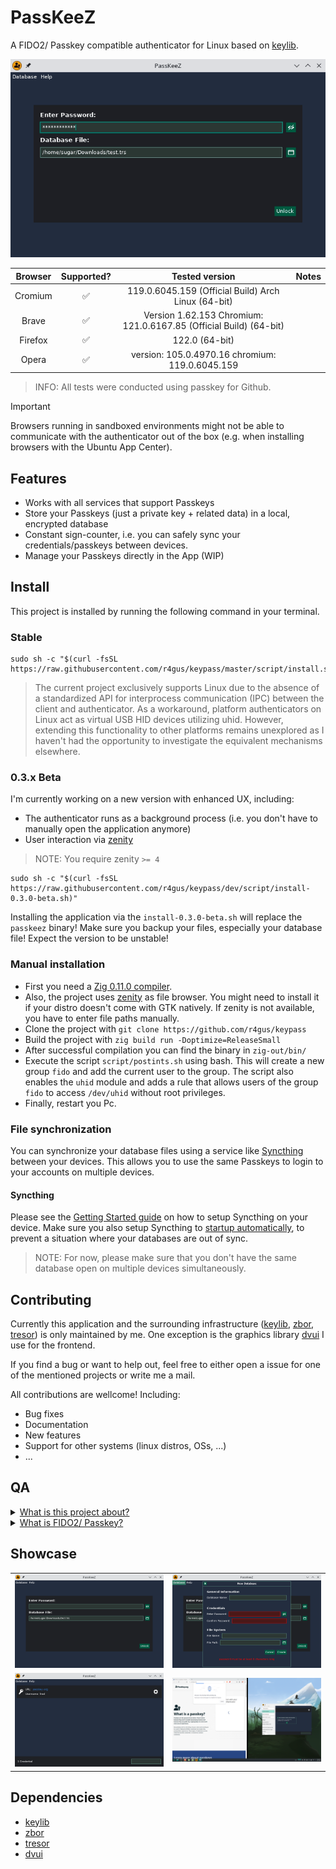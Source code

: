 # PassKeeZ

A FIDO2/ Passkey compatible authenticator for Linux based on [keylib](https://github.com/r4gus/keylib).

![application slide-show](static/out.gif)

| Browser | Supported? | Tested version| Notes |
|:-------:|:----------:|:-------------:|:-----:|
| Cromium   | &#9989;    | 119.0.6045.159 (Official Build) Arch Linux (64-bit) | |
| Brave | &#9989; | Version 1.62.153 Chromium: 121.0.6167.85 (Official Build) (64-bit) | |
| Firefox | &#9989; | 122.0 (64-bit) |  |
| Opera | &#9989; | version: 105.0.4970.16 chromium: 119.0.6045.159 | |

> INFO: All tests were conducted using passkey for Github.

> [!IMPORTANT]
> Browsers running in sandboxed environments might not be able to communicate with the authenticator out of the box (e.g. when installing browsers with the Ubuntu App Center).

## Features

* Works with all services that support Passkeys
* Store your Passkeys (just a private key + related data) in a local, encrypted database
* Constant sign-counter, i.e. you can safely sync your credentials/passkeys between devices.
* Manage your Passkeys directly in the App (WIP)

## Install

This project is installed by running the following command in your terminal.

### Stable

```
sudo sh -c "$(curl -fsSL https://raw.githubusercontent.com/r4gus/keypass/master/script/install.sh)"
```

> The current project exclusively supports Linux due to the absence of a standardized API for interprocess communication (IPC) between the client and authenticator. As a workaround, platform authenticators on Linux act as virtual USB HID devices utilizing uhid. However, extending this functionality to other platforms remains unexplored as I haven't had the opportunity to investigate the equivalent mechanisms elsewhere.

### 0.3.x Beta

I'm currently working on a new version with enhanced UX, including:

* The authenticator runs as a background process (i.e. you don't have to manually open the application anymore)
* User interaction via [zenity](https://gitlab.gnome.org/GNOME/zenity)

> NOTE: You require zenity `>= 4`

```
sudo sh -c "$(curl -fsSL https://raw.githubusercontent.com/r4gus/keypass/dev/script/install-0.3.0-beta.sh)"
```

Installing the application via the `install-0.3.0-beta.sh` will replace the `passkeez` binary! Make sure you backup
your files, especially your database file! Expect the version to be unstable!

### Manual installation

* First you need a [Zig 0.11.0 compiler](https://ziglang.org/download/).
* Also, the project uses [zenity](https://wiki.gnome.org/Projects/Zenity) as file browser. You might need to install it if your distro doesn't come with GTK natively. If zenity is not available, you have to enter file paths manually.
* Clone the project with `git clone https://github.com/r4gus/keypass`
* Build the project with `zig build run -Doptimize=ReleaseSmall`
* After successful compilation you can find the binary in `zig-out/bin/`
* Execute the script `script/postints.sh` using bash. This will create a new group `fido` and add the current user to the group. The script also enables the `uhid` module and adds a rule that allows users of the group `fido` to access `/dev/uhid` without root privileges.
* Finally, restart you Pc.

### File synchronization

You can synchronize your database files using a service like [Syncthing](https://docs.syncthing.net/intro/getting-started.html) between your devices. This allows you to use the same Passkeys to login to your accounts on multiple devices.

#### Syncthing

Please see the [Getting Started guide](https://docs.syncthing.net/intro/getting-started.html) on how to setup Syncthing on your device. Make sure you also setup Syncthing to [startup automatically](https://docs.syncthing.net/users/autostart.html#linux), to prevent a situation where your databases are out of sync.

> NOTE: For now, please make sure that you don't have the same database open on multiple devices simultaneously.

## Contributing

Currently this application and the surrounding infrastructure 
([keylib](https://github.com/r4gus/keylib), [zbor](https://github.com/r4gus/zbor), [tresor](https://github.com/r4gus/tresor))
is only maintained by me. One exception is the graphics library [dvui](https://github.com/david-vanderson/dvui) I use for the frontend.

If you find a bug or want to help out, feel free to either open a issue for one of the mentioned projects or write me a mail.

All contributions are wellcome! Including:

* Bug fixes
* Documentation
* New features
* Support for other systems (linux distros, OSs, ...)
* ...

## QA

<details>
<summary><ins>What is this project about?</ins></summary>

FIDO2 stands as a dedicated authentication protocol crafted for diverse authentication needs. Whether employed as a standalone method, supplanting traditional password-based authentication, or as an additional layer of security, FIDO2 serves both purposes. The FIDO Alliance has actively advocated for the widespread adoption of this protocol for several years, with 2023 witnessing a substantial surge in its adoption. However, it's crucial to note that FIDO2 introduces a heightened level of complexity in comparison to conventional passwords. Notably, the use of roaming authenticators, such as YubiKey, can be a cost-intensive aspect.

Upon initiating the keylib project in October 2022, my primary objective was to develop a library empowering individuals to transform their own hardware, such as ESP32, into a functional authenticator. I believe I've achieved this goal successfully. However, during this process, I also recognized the evolving trend favoring hybrid/platform authenticators with discoverable credentials, now commonly marketed as Passkeys.

While traditional authenticators like YubiKeys provide robust protection against various attacks, they come with notable drawbacks. Their high cost, limited update/patching capabilities, and restricted storage for discoverable credentials (for instance, my YubiKey 5 supports around 25 credentials) underscore these challenges. Additionally, the inability to back up data, although enhancing confidentiality, poses availability concerns. The official solution offered for this predicament is surprisingly simple: "buy a second one."

Conversely, platform authenticators present a more flexible and cost-effective alternative. Unlike traditional counterparts, they can undergo regular updates and patches, akin to any software component. Furthermore, these authenticators permit the backup and secure sharing of credentials, leveraging an encrypted database within this project.

One key advantage lies in their cost-effectiveness, eliminating the need for additional hardware. When implemented with precision, platform authenticators can attain a commendable level of security, providing a compelling alternative to their more expensive counterparts.

The primary objective of this project is to furnish an alternative —keeping in mind that the term "alternative" is subjective and, due to resource constraints, I may not offer a polished, "commercial-grade" product— to existing commercial Passkey implementations.

</details>

<details>
<summary><ins>What is FIDO2/ Passkey?</ins></summary>
Please read the QA of the [keylib](https://github.com/r4gus/keylib) project.
</details>

## Showcase

<table>
  <tr>
    <td><img src="static/login.png" width="400"></td>
    <td><img src="static/new-database.png" width="400"></td>
  </tr>
  <tr>
    <td><img src="static/main.png" width="400"></td>
    <td><img src="static/assertion.png" width="400"></td>
  </tr>
</table>

## Dependencies

* [keylib](https://github.com/r4gus/keylib)
* [zbor](https://github.com/r4gus/zbor)
* [tresor](https://github.com/r4gus/tresor)
* [dvui](https://github.com/david-vanderson/dvui)
